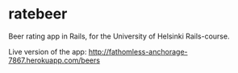 # ratebeer
Beer rating app in Rails, for the University of Helsinki Rails-course.

Live version of the app: http://fathomless-anchorage-7867.herokuapp.com/beers

